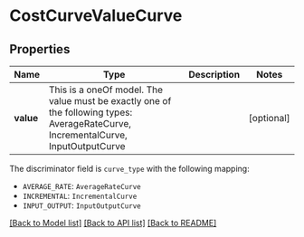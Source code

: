 # CostCurveValueCurve



## Properties
Name | Type | Description | Notes
------------ | ------------- | ------------- | -------------
**value** | This is a oneOf model. The value must be exactly one of the following types: AverageRateCurve, IncrementalCurve, InputOutputCurve |  | [optional] 

The discriminator field is `curve_type` with the following mapping:
 - `AVERAGE_RATE`: `AverageRateCurve`
 - `INCREMENTAL`: `IncrementalCurve`
 - `INPUT_OUTPUT`: `InputOutputCurve`



[[Back to Model list]](../README.md#models) [[Back to API list]](../README.md#api-endpoints) [[Back to README]](../README.md)


